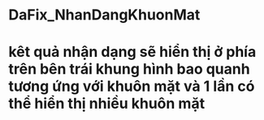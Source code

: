 # DaFix_NhanDangKhuonMat

# kêt quả nhận dạng sẽ hiển thị ở phía trên bên trái khung hình bao quanh tương ứng với khuôn mặt và 1 lần có thể hiển thị nhiều khuôn mặt
